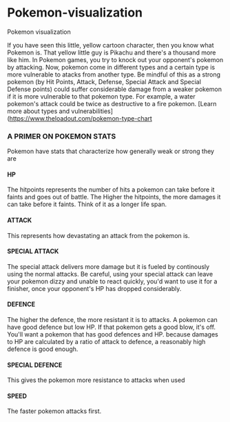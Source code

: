 # Pokemon-visualization
Pokemon visualization

If you have seen this little, yellow cartoon character, then you know what Pokemon is. That yellow little guy is Pikachu and there's a thousand more like him. In Pokemon games, you try to knock out your opponent's pokemon by attacking. Now, pokemon come in different types and a certain type is more vulnerable to atacks from another type. Be mindful of this as a strong pokemon (by Hit Points, Attack, Defense, Special Attack and Special Defense points) could suffer considerable damage from a weaker pokemon if it is more vulnerable to that pokemon type. For example, a water pokemon's attack could be twice as destructive to a fire pokemon. [Learn more about types and vulnerabilities](https://www.theloadout.com/pokemon-type-chart

### **A PRIMER ON POKEMON STATS**
Pokemon have stats that characterize how generally weak or strong they are
#### **HP**
The hitpoints represents the number of hits a pokemon can take before it faints and goes out of battle. The Higher the hitpoints, the more damages it can take before it faints. Think of it as a longer life span.
#### **ATTACK**
This represents how devastating an attack from the pokemon is.
#### **SPECIAL ATTACK**
The special attack delivers more damage but it is fueled by continously using the normal attacks. Be careful, using your special attack can leave your pokemon dizzy and unable to react quickly, you'd want to use it for a finisher, once your opponent's HP has dropped considerably.
#### **DEFENCE**
The higher the defence, the more resistant it is to attacks. A pokemon can have good defence but low HP. If that pokemon gets a good blow, it's off. You'll want a pokemon that has good defences and HP. because damages to HP are calculated by a ratio of attack to defence, a reasonably high defence is good enough.
#### **SPECIAL DEFENCE**
This gives the pokemon more resistance to attacks when used
#### **SPEED**
The faster pokemon attacks first.
